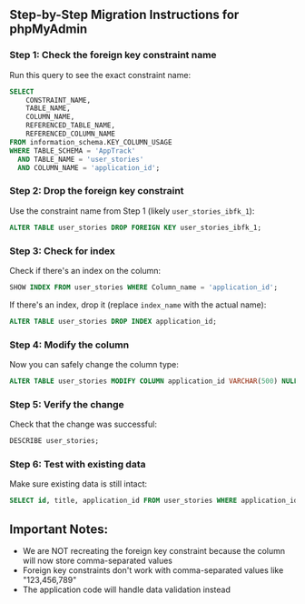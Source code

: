 ## Step-by-Step Migration Instructions for phpMyAdmin

### Step 1: Check the foreign key constraint name
Run this query to see the exact constraint name:

```sql
SELECT 
    CONSTRAINT_NAME,
    TABLE_NAME,
    COLUMN_NAME,
    REFERENCED_TABLE_NAME,
    REFERENCED_COLUMN_NAME
FROM information_schema.KEY_COLUMN_USAGE 
WHERE TABLE_SCHEMA = 'AppTrack' 
  AND TABLE_NAME = 'user_stories' 
  AND COLUMN_NAME = 'application_id';
```

### Step 2: Drop the foreign key constraint
Use the constraint name from Step 1 (likely `user_stories_ibfk_1`):

```sql
ALTER TABLE user_stories DROP FOREIGN KEY user_stories_ibfk_1;
```

### Step 3: Check for index
Check if there's an index on the column:

```sql
SHOW INDEX FROM user_stories WHERE Column_name = 'application_id';
```

If there's an index, drop it (replace `index_name` with the actual name):
```sql
ALTER TABLE user_stories DROP INDEX application_id;
```

### Step 4: Modify the column
Now you can safely change the column type:

```sql
ALTER TABLE user_stories MODIFY COLUMN application_id VARCHAR(500) NULL;
```

### Step 5: Verify the change
Check that the change was successful:

```sql
DESCRIBE user_stories;
```

### Step 6: Test with existing data
Make sure existing data is still intact:

```sql
SELECT id, title, application_id FROM user_stories WHERE application_id IS NOT NULL LIMIT 10;
```

## Important Notes:
- We are NOT recreating the foreign key constraint because the column will now store comma-separated values
- Foreign key constraints don't work with comma-separated values like "123,456,789"
- The application code will handle data validation instead
